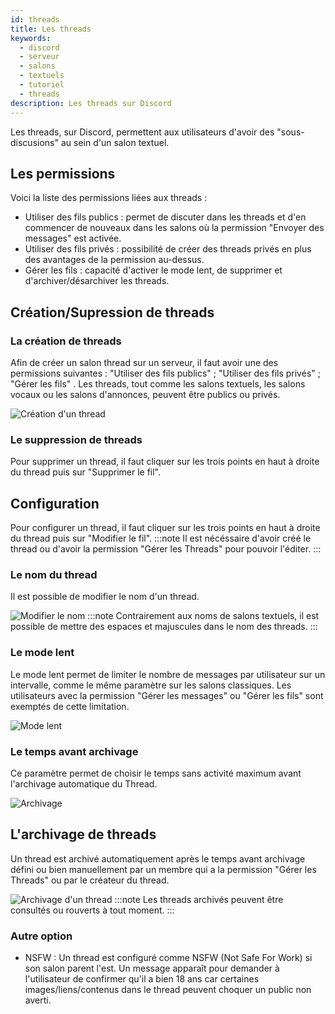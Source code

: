 ```yaml
---
id: threads
title: Les threads
keywords:
  - discord
  - serveur
  - salons
  - textuels
  - tutoriel
  - threads
description: Les threads sur Discord
---
```


Les threads, sur Discord, permettent aux utilisateurs d'avoir des "sous-discusions" au sein d'un salon textuel.

## Les permissions

Voici la liste des permissions liées aux threads :
- Utiliser des fils publics : permet de discuter dans les threads et d'en commencer de nouveaux dans les salons où la permission "Envoyer des messages" est activée.
- Utiliser des fils privés : possibilité de créer des threads privés en plus des avantages de la permission au-dessus.
- Gérer les fils : capacité d'activer le mode lent, de supprimer et d'archiver/désarchiver les threads.

## Création/Supression de threads
### La création de threads

Afin de créer un salon thread sur un serveur, il faut avoir une des permissions suivantes : "Utiliser des fils publics" ; "Utiliser des fils privés" ; "Gérer les fils" . Les threads, tout comme les salons textuels, les salons vocaux ou les salons d'annonces, peuvent être publics ou privés.

![Création d'un thread](https://i.discord.fr/xeH.png)
### Le suppression de threads
Pour supprimer un thread, il faut cliquer sur les trois points en haut à droite du thread puis sur "Supprimer le fil".

## Configuration 

Pour configurer un thread, il faut cliquer sur les trois points en haut à droite du thread puis sur "Modifier le fil".
:::note
Il est nécéssaire d'avoir créé le thread ou d'avoir la permission "Gérer les Threads" pour pouvoir l'éditer.
:::


### Le nom du thread

Il est possible de modifier le nom d'un thread.

![Modifier le nom](https://i.discord.fr/G95.png)
:::note
Contrairement aux noms de salons textuels, il est possible de mettre des espaces et majuscules dans le nom des threads.
:::

### Le mode lent

Le mode lent permet de limiter le nombre de messages par utilisateur sur un intervalle, comme le même paramètre sur les salons classiques. Les utilisateurs avec la permission "Gérer les messages" ou "Gérer les fils" sont exemptés de cette limitation.

![Mode lent](https://i.discord.fr/rdC.png)

### Le temps avant archivage

Ce paramètre permet de choisir le temps sans activité maximum avant l'archivage automatique du Thread.

![Archivage](https://i.discord.fr/QYD.png)

## L'archivage de threads

Un thread est archivé automatiquement après le temps avant archivage défini ou bien manuellement par un membre qui a la permission "Gérer les Threads" ou par le créateur du thread.

![Archivage d'un thread](https://i.discord.fr/0gJ.png)
:::note
Les threads archivés peuvent être consultés ou rouverts à tout moment.
:::

### Autre option

 - NSFW : Un thread est configuré comme NSFW (Not Safe For Work) si son salon parent l'est. Un message apparaît pour demander à l'utilisateur de confirmer qu'il a bien 18 ans car certaines images/liens/contenus dans le thread peuvent choquer un public non averti.
